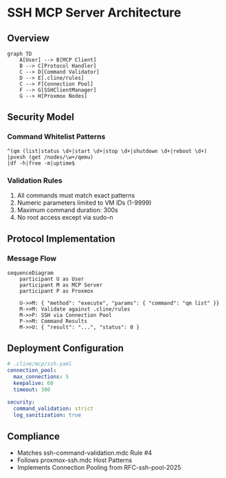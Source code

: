 # SSH MCP Server Architecture

## Overview
```mermaid
graph TD
    A[User] --> B[MCP Client]
    B --> C[Protocol Handler]
    C --> D[Command Validator]
    D --> E[.cline/rules]
    C --> F[Connection Pool]
    F --> G[SSHClientManager]
    G --> H[Proxmox Nodes]
```

## Security Model
### Command Whitelist Patterns
```regex
^(qm (list|status \d+|start \d+|stop \d+|shutdown \d+|reboot \d+)
|pvesh (get /nodes/\w+/qemu)
|df -h|free -m|uptime$
```

### Validation Rules
1. All commands must match exact patterns
2. Numeric parameters limited to VM IDs (1-9999)
3. Maximum command duration: 300s
4. No root access except via sudo-n

## Protocol Implementation
### Message Flow
```mermaid
sequenceDiagram
    participant U as User
    participant M as MCP Server
    participant P as Proxmox
    
    U->>M: { "method": "execute", "params": { "command": "qm list" }}
    M->>M: Validate against .cline/rules
    M->>P: SSH via Connection Pool
    P->>M: Command Results
    M->>U: { "result": "...", "status": 0 }
```

## Deployment Configuration
```yaml
# .cline/mcp/ssh.yaml
connection_pool:
  max_connections: 5
  keepalive: 60
  timeout: 300

security:
  command_validation: strict
  log_sanitization: true
```

## Compliance
- Matches ssh-command-validation.mdc Rule #4
- Follows proxmox-ssh.mdc Host Patterns
- Implements Connection Pooling from RFC-ssh-pool-2025